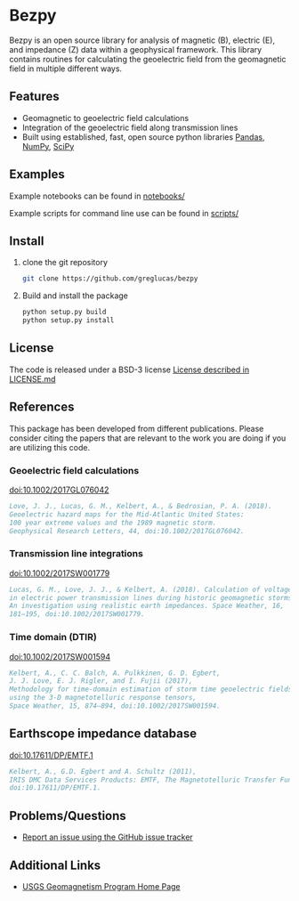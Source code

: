 # Bezpy

Bezpy is an open source library for analysis of magnetic (B), electric (E),
and impedance (Z) data within a geophysical framework. This library contains
routines for calculating the geoelectric field from the geomagnetic field in
multiple different ways.

## Features

- Geomagnetic to geoelectric field calculations
- Integration of the geoelectric field along transmission lines
- Built using established, fast, open source python libraries
    [Pandas](http://www.pandas.pydata.org/),
    [NumPy](http://www.numpy.org/),
    [SciPy](http://www.scipy.org/)

## Examples

Example notebooks can be found in [notebooks/](./notebooks/)

Example scripts for command line use can be found in [scripts/](./scripts/)

## Install

1. clone the git repository

    ```bash
    git clone https://github.com/greglucas/bezpy
    ```

2. Build and install the package

    ```bash
    python setup.py build
    python setup.py install
    ```

## License

The code is released under a BSD-3 license
[License described in LICENSE.md](./LICENSE.md)

## References

This package has been developed from different publications. Please consider citing the papers
that are relevant to the work you are doing if you are utilizing this code.

### Geoelectric field calculations

[doi:10.1002/2017GL076042](https://doi.org/10.1002/2017GL076042)

```bibtex
Love, J. J., Lucas, G. M., Kelbert, A., & Bedrosian, P. A. (2018).
Geoelectric hazard maps for the Mid‐Atlantic United States:
100 year extreme values and the 1989 magnetic storm.
Geophysical Research Letters, 44, doi:10.1002/2017GL076042.
```

### Transmission line integrations

[doi:10.1002/2017SW001779](https://doi.org/10.1002/2017SW001779)

```bibtex
Lucas, G. M., Love, J. J., & Kelbert, A. (2018). Calculation of voltages
in electric power transmission lines during historic geomagnetic storms:
An investigation using realistic earth impedances. Space Weather, 16,
181–195, doi:10.1002/2017SW001779.
```

### Time domain (DTIR)

[doi:10.1002/2017SW001594](https://doi.org/10.1002/2017SW001594)

```bibtex
Kelbert, A., C. C. Balch, A. Pulkkinen, G. D. Egbert,
J. J. Love, E. J. Rigler, and I. Fujii (2017),
Methodology for time-domain estimation of storm time geoelectric fields
using the 3-D magnetotelluric response tensors,
Space Weather, 15, 874–894, doi:10.1002/2017SW001594.
```

## Earthscope impedance database

[doi:10.17611/DP/EMTF.1](https://doi.org/10.17611/DP/EMTF.1)

```bibtex
Kelbert, A., G.D. Egbert and A. Schultz (2011),
IRIS DMC Data Services Products: EMTF, The Magnetotelluric Transfer Functions,
doi:10.17611/DP/EMTF.1.
```

## Problems/Questions

- [Report an issue using the GitHub issue tracker](http://github.com/greglucas/bezpy/issues)

## Additional Links

- [USGS Geomagnetism Program Home Page](http://geomag.usgs.gov/)

